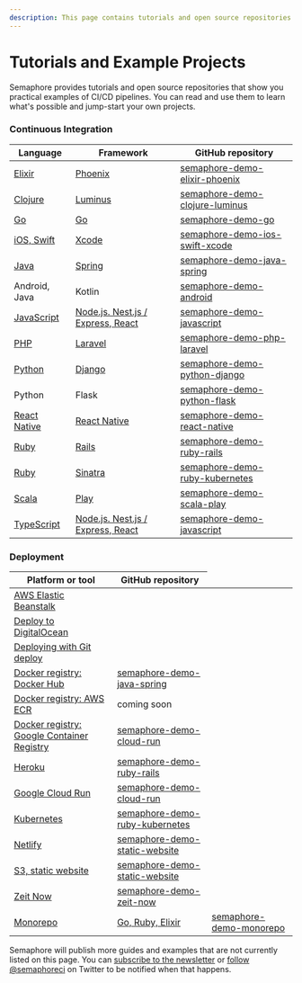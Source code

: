 ```yaml
---
description: This page contains tutorials and open source repositories that show you practical examples of CI/CD pipelines.
---
```


# Tutorials and Example Projects

Semaphore provides tutorials and open source repositories that show you
practical examples of CI/CD pipelines. You can read and use them to learn what's
possible and jump-start your own projects.

### Continuous Integration

<!-- markdownlint-disable -->
<table>
  <thead>
    <tr>
      <th>Language</th>
      <th>Framework</th>
      <th>GitHub repository</th>
    </tr>
  </thead>
  <tbody>
    <tr>
      <td><a href="https://docs.semaphoreci.com/examples/elixir-phoenix-continuous-integration/">Elixir</a></td>
      <td><a href="https://docs.semaphoreci.com/examples/elixir-phoenix-continuous-integration/">Phoenix</a></td>
      <td><a href="https://github.com/semaphoreci-demos/semaphore-demo-elixir-phoenix">semaphore-demo-elixir-phoenix</a></td>
    </tr>
    <tr>
      <td><a href="https://docs.semaphoreci.com/examples/clojure-luminus-ci-cd/">Clojure</a></td>
      <td><a href="https://docs.semaphoreci.com/examples/clojure-luminus-ci-cd/">Luminus</a></td>
      <td><a href="https://github.com/semaphoreci-demos/semaphore-demo-clojure-luminus">semaphore-demo-clojure-luminus</a></td>
    </tr>
    <tr>
      <td><a href="https://docs.semaphoreci.com/examples/golang-continuous-integration/">Go</a></td>
      <td><a href="https://docs.semaphoreci.com/examples/golang-continuous-integration/">Go</a></td>
      <td><a href="https://github.com/semaphoreci-demos/semaphore-demo-go">semaphore-demo-go</a></td>
    </tr>
    <tr>
      <td><a href="https://docs.semaphoreci.com/examples/ios-continuous-integration-with-xcode/">iOS, Swift</a></td>
      <td><a href="https://docs.semaphoreci.com/examples/ios-continuous-integration-with-xcode/">Xcode</a></td>
      <td><a href="https://github.com/semaphoreci-demos/semaphore-demo-ios-swift-xcode">semaphore-demo-ios-swift-xcode</a></td>
    </tr>
    <tr>
      <td><a href="https://docs.semaphoreci.com/examples/java-spring-continuous-integration/">Java</a></td>
      <td><a href="https://docs.semaphoreci.com/examples/java-spring-continuous-integration/">Spring</a></td>
      <td><a href="https://github.com/semaphoreci-demos/semaphore-demo-java-spring">semaphore-demo-java-spring</a></td>
    </tr>
    <tr>
      <td>Android, Java</td>
      <td>Kotlin</td>
      <td><a href="https://github.com/semaphoreci-demos/semaphore-demo-android/">semaphore-demo-android</a></td>
    </tr>
    <tr>
      <td><a href="https://docs.semaphoreci.com/examples/node-js-and-typescript-continuous-integration/">JavaScript</a></td>
      <td><a href="https://docs.semaphoreci.com/examples/node-js-and-typescript-continuous-integration/">Node.js.  Nest.js / Express, React</a></td>
      <td><a href="https://github.com/semaphoreci-demos/semaphore-demo-javascript">semaphore-demo-javascript</a></td>
    </tr>
    <tr>
      <td><a href="https://docs.semaphoreci.com/examples/laravel-php-continuous-integration/">PHP</a></td>
      <td><a href="https://docs.semaphoreci.com/examples/laravel-php-continuous-integration/">Laravel</a></td>
      <td><a href="https://github.com/semaphoreci-demos/semaphore-demo-php-laravel">semaphore-demo-php-laravel</a></td>
    </tr>
    <tr>
      <td><a href="https://docs.semaphoreci.com/examples/django-continuous-integration/">Python</a></td>
      <td><a href="https://docs.semaphoreci.com/examples/django-continuous-integration/">Django</a></td>
      <td><a href="https://github.com/semaphoreci-demos/semaphore-demo-python-django">semaphore-demo-python-django</a></td>
    </tr>
    <tr>
      <td>Python</td>
      <td>Flask</td>
      <td><a href="https://github.com/semaphoreci-demos/semaphore-demo-python-flask">semaphore-demo-python-flask</a></td>
    </tr>
    <tr>
      <td><a href="https://github.com/semaphoreci-demos/semaphore-demo-react-native/blob/master/README.md">React Native</a></td>
      <td><a href="https://github.com/semaphoreci-demos/semaphore-demo-react-native/blob/master/README.md">React Native</a></td>
      <td><a href="https://github.com/semaphoreci-demos/semaphore-demo-react-native">semaphore-demo-react-native</a></td>
    </tr>
    <tr>
      <td><a href="https://docs.semaphoreci.com/examples/rails-continuous-integration/">Ruby</a></td>
      <td><a href="https://docs.semaphoreci.com/examples/rails-continuous-integration/">Rails</a></td>
      <td><a href="https://github.com/semaphoreci-demos/semaphore-demo-ruby-rails">semaphore-demo-ruby-rails</a></td>
    </tr>
    <tr>
      <td><a href="https://docs.semaphoreci.com/examples/ci-cd-for-microservices-on-kubernetes/">Ruby</a></td>
      <td><a href="https://docs.semaphoreci.com/examples/ci-cd-for-microservices-on-kubernetes/">Sinatra</a></td>
      <td><a href="https://github.com/semaphoreci-demos/semaphore-demo-ruby-kubernetes">semaphore-demo-ruby-kubernetes</a></td>
    </tr>
    <tr>
      <td><a href="https://docs.semaphoreci.com/examples/scala-play-continuous-integration/">Scala</a></td>
      <td><a href="https://docs.semaphoreci.com/examples/scala-play-continuous-integration/">Play</a></td>
      <td><a href="https://github.com/semaphoreci-demos/semaphore-demo-scala-play">semaphore-demo-scala-play</a></td>
    </tr>
    <tr>
      <td><a href="https://docs.semaphoreci.com/examples/node-js-and-typescript-continuous-integration/">TypeScript</a></td>
      <td><a href="https://docs.semaphoreci.com/examples/node-js-and-typescript-continuous-integration/">Node.js.  Nest.js / Express, React</a></td>
      <td><a href="https://github.com/semaphoreci-demos/semaphore-demo-javascript">semaphore-demo-javascript</a></td>
    </tr>
  </tbody>
</table>

### Deployment

<table>
  <thead>
    <tr>
      <th>Platform or tool</th>
      <th>GitHub repository</th>
    </tr>
  </thead>
  <tbody>
    <tr>
      <td><a href="https://docs.semaphoreci.com/examples/deployment-to-aws-elastic-beanstalk/">AWS Elastic Beanstalk</a></td>
      <td></td>
    </tr>
    <tr>
      <td><a href="https://docs.semaphoreci.com/examples/deploy-to-digitalocean/">Deploy to DigitalOcean</a></td>
      <td></td>
    </tr>
    <tr>
      <td><a href="https://docs.semaphoreci.com/examples/deploying_with_git_deploy/">Deploying with Git deploy</a></td>
      <td></td>
    </tr>
    <tr>
      <td><a href="https://docs.semaphoreci.com/examples/publishing-docker-images-on-dockerhub/">Docker registry: Docker Hub</a></td>
      <td><a href="https://github.com/semaphoreci-demos/semaphore-demo-java-spring">semaphore-demo-java-spring</a></td>
    </tr>
    <tr>
      <td><a href="https://docs.semaphoreci.com/examples/pushing-docker-images-to-aws-elastic-container-registry-ecr/">Docker registry: AWS ECR</a></td>
      <td>coming soon</td>
    </tr>
    <tr>
      <td><a href="https://docs.semaphoreci.com/examples/pushing-docker-images-to-google-container-registry-gcr/">Docker registry: Google Container Registry</a></td>
      <td><a href="https://github.com/semaphoreci-demos/semaphore-demo-cloud-run">semaphore-demo-cloud-run</a></td>
    </tr>
    <tr>
      <td><a href="https://docs.semaphoreci.com/examples/heroku-deployment/">Heroku</a></td>
      <td><a href="https://github.com/semaphoreci-demos/semaphore-demo-ruby-rails">semaphore-demo-ruby-rails</a></td>
    </tr>
    <tr>
      <td><a href="https://docs.semaphoreci.com/examples/google-cloud-run-continuous-deployment/">Google Cloud Run</a></td>
      <td><a href="https://github.com/semaphoreci-demos/semaphore-demo-cloud-run">semaphore-demo-cloud-run</a></td>
    </tr>
    <tr>
      <td><a href="https://docs.semaphoreci.com/examples/ci-cd-for-microservices-on-kubernetes/">Kubernetes</a></td>
      <td><a href="https://github.com/semaphoreci-demos/semaphore-demo-ruby-kubernetes">semaphore-demo-ruby-kubernetes</a></td>
    </tr>
    <tr>
      <td><a href="https://docs.semaphoreci.com/examples/netlify-continuous-deployment/">Netlify</a></td>
      <td><a href="https://github.com/semaphoreci-demos/semaphore-demo-static-website">semaphore-demo-static-website</a></td>
    </tr>
    <tr>
      <td><a href="https://docs.semaphoreci.com/examples/continuous-deployment-of-a-static-website/">S3, static website</a></td>
      <td><a href="https://github.com/semaphoreci-demos/semaphore-demo-static-website">semaphore-demo-static-website</a></td>
    </tr>
    <tr>
      <td><a href="https://docs.semaphoreci.com/examples/zeit-now-continuous-deployment/">Zeit Now</a></td>
      <td><a href="https://github.com/semaphoreci-demos/semaphore-demo-zeit-now">semaphore-demo-zeit-now</a></td>
    </tr>
     <tr>
       <td><a href="https://docs.semaphoreci.com/examples/change-based-execution-for-monorepos/">Monorepo</a></td>
       <td><a href="https://docs.semaphoreci.com/examples/change-based-execution-for-monorepos/">Go, Ruby, Elixir</a></td>
       <td><a href="https://github.com/semaphoreci-demos/semaphore-demo-monorepo">semaphore-demo-monorepo</a></td>
     </tr>
  </tbody>
</table>
<!-- markdownlint-disable -->

Semaphore will publish more guides and examples that are not currently listed
on this page. You can [subscribe to the newsletter][newsletter] or [follow
@semaphoreci][twitter] on Twitter to be notified when that happens.

[newsletter]: https://semaphoreci.us5.list-manage.com/subscribe?u=72b30480e518914855ca55a85&id=d442447559
[twitter]: https://twitter.com/semaphoreci
